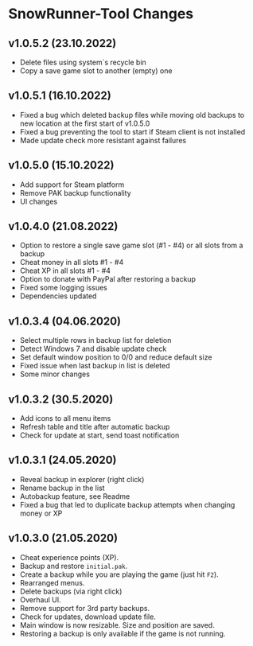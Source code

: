 ﻿# SnowRunner-Tool Changes

## v1.0.5.2 (23.10.2022)
- Delete files using system´s recycle bin
- Copy a save game slot to another (empty) one

## v1.0.5.1 (16.10.2022)
- Fixed a bug which deleted backup files while moving old backups to new location at the first start of v1.0.5.0
- Fixed a bug preventing the tool to start if Steam client is not installed
- Made update check more resistant against failures

## v1.0.5.0 (15.10.2022)
- Add support for Steam platform
- Remove PAK backup functionality
- UI changes

## v1.0.4.0 (21.08.2022)

- Option to restore a single save game slot (#1 - #4) or all slots from a backup
- Cheat money in all slots #1 - #4
- Cheat XP in all slots #1 - #4
- Option to donate with PayPal after restoring a backup
- Fixed some logging issues
- Dependencies updated

## v1.0.3.4 (04.06.2020)

- Select multiple rows in backup list for deletion
- Detect Windows 7 and disable update check
- Set default window position to 0/0 and reduce default size
- Fixed issue when last backup in list is deleted
- Some minor changes

## v1.0.3.2 (30.5.2020)

- Add icons to all menu items
- Refresh table and title after automatic backup
- Check for update at start, send toast notification


## v1.0.3.1 (24.05.2020)

- Reveal backup in explorer (right click)
- Rename backup in the list
- Autobackup feature, see Readme
- Fixed a bug that led to duplicate backup attempts when changing money or XP


## v1.0.3.0 (21.05.2020)

- Cheat experience points (XP).
- Backup and restore `initial.pak`.
- Create a backup while you are playing the game (just hit `F2`).
- Rearranged menus.
- Delete backups (via right click)
- Overhaul UI.
- Remove support for 3rd party backups.
- Check for updates, download update file.
- Main window is now resizable. Size and position are saved.
- Restoring a backup is only available if the game is not running.